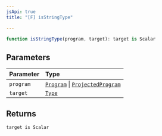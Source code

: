 ```yaml
---
jsApi: true
title: "[F] isStringType"

---
```

```ts
function isStringType(program, target): target is Scalar
```

## Parameters

| Parameter | Type |
| :------ | :------ |
| `program` | [`Program`](../interfaces/Program.md) \| [`ProjectedProgram`](../interfaces/ProjectedProgram.md) |
| `target` | [`Type`](../type-aliases/Type.md) |

## Returns

`target is Scalar`
